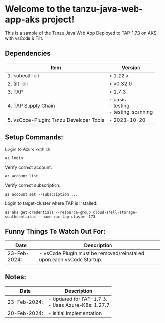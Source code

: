 # Welcome to the tanzu-java-web-app-aks project!

This is a sample of the Tanzu Java Web App Deployed to TAP-1.7.3 on AKS, with vsCode & Tilt.


## Dependencies
| Item    | Version |
| ------- | ------------------ |
| 1. kubectl-cli | > 1.22.x |
| 2. tilt-cli | > v0.32.0 |
| 3. TAP | > 1.7.3 |
| 4. TAP Supply Chain | - basic <br> - testing <br> - testing_scanning |
| 5. vsCode-Plugin: Tanzu Developer Tools | - 2023-10-20 |

## Setup Commands:

Login to Azure with cli:
```
az login
```

Verify correct account:
```
az account list
```

Verify correct subscription:
```
az account set --subscription ...
```

Login to target-cluster where TAP is installed:
```
az aks get-credentials --resource-group cloud-shell-storage-southcentralus --name npc-tap-cluster-173
```





## Funny Things To Watch Out For:
| Date    | Description |
| ------- | ------------------ |
| 23-Feb-2024: | - vsCode PlugIn must be removed/reinstalled upon each vsCode Startup. |


## Notes:

| Date     | Description |
| -------- | ------- |
| 23-Feb-2024:   | - Updated for TAP-1.7.3. <br> - Uses Azure-K8s: 1.27.7    |
| 20-Feb-2024:  | - Initial Implementation     |




